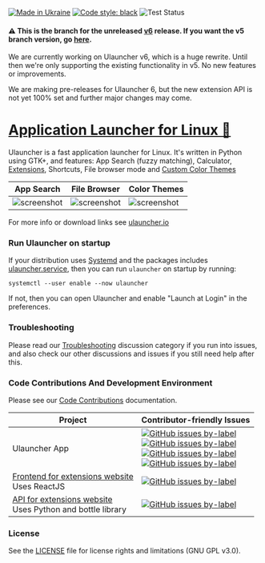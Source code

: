 [![Made in Ukraine](https://img.shields.io/badge/made_in-ukraine-ffd700.svg?labelColor=0057b7)](https://stand-with-ukraine.pp.ua)
[![Code style: black](https://img.shields.io/badge/code%20style-black-000000.svg)](https://github.com/psf/black)
![Test Status](https://github.com/Ulauncher/Ulauncher/actions/workflows/tests.yml/badge.svg)

#### ⚠️ This is the branch for the unreleased [v6](https://github.com/Ulauncher/Ulauncher/issues/869) release. If you want the v5 branch version, go [here](https://github.com/Ulauncher/Ulauncher/tree/v5).
We are currently working on Ulauncher v6, which is a huge rewrite. Until then we're only supporting the existing functionality in v5. No new features or improvements.

We are making pre-releases for Ulauncher 6, but the new extension API is not yet 100% set and further major changes may come.

[Application Launcher for Linux 🐧](https://ulauncher.io)
================================

Ulauncher is a fast application launcher for Linux. It's written in Python using GTK+, and features: App Search (fuzzy matching), Calculator, [Extensions](https://ext.ulauncher.io/), Shortcuts, File browser mode and [Custom Color Themes](https://docs.ulauncher.io/en/stable/themes/themes.html)

| App Search | File Browser | Color Themes |
---|---|---
|![screenshot](https://i.imgur.com/8FpJLGG.png?1)|![screenshot](https://i.imgur.com/wJvXSmP.png?1)|![screenshot](https://i.imgur.com/2a4GCW7.png?1)|

For more info or download links see [ulauncher.io](https://ulauncher.io)


### Run Ulauncher on startup

If your distribution uses [Systemd](https://systemd.io/) and the packages includes [ulauncher.service](ulauncher.service), then you can run `ulauncher` on startup by running:

```
systemctl --user enable --now ulauncher
```

If not, then you can open Ulauncher and enable "Launch at Login" in the preferences.


### Troubleshooting

Please read our [Troubleshooting](https://github.com/Ulauncher/Ulauncher/discussions/categories/troubleshooting) discussion category if you run into issues, and also check our other discussions and issues if you still need help after this.

### Code Contributions And Development Environment

Please see our [Code Contributions](CONTRIBUTING.md) documentation.


| Project | Contributor-friendly Issues |
---|---
| Ulauncher App | [![GitHub issues by-label](https://img.shields.io/github/issues/Ulauncher/Ulauncher/contributor-friendly.svg?color=3cf014&label=All%20contributor-friendly&style=for-the-badge)](https://github.com/Ulauncher/Ulauncher/labels/contributor-friendly) <br> [![GitHub issues by-label](https://img.shields.io/github/issues/Ulauncher/Ulauncher/Python.svg?color=5319e7&label=Python&style=for-the-badge)](https://github.com/Ulauncher/Ulauncher/labels/Python) <br> [![GitHub issues by-label](https://img.shields.io/github/issues/Ulauncher/Ulauncher/VueJS.svg?color=a553cc&label=VueJS&style=for-the-badge)](https://github.com/Ulauncher/Ulauncher/labels/VueJS) <br> [![GitHub issues by-label](https://img.shields.io/github/issues/Ulauncher/Ulauncher/Linux.svg?color=0e035e&label=Linux&style=for-the-badge)](https://github.com/Ulauncher/Ulauncher/labels/Linux)|
| [Frontend for extensions website](https://github.com/Ulauncher/ext.ulauncher.io) <br> Uses ReactJS | [![GitHub issues by-label](https://img.shields.io/github/issues/Ulauncher/ext.ulauncher.io/contributor-friendly.svg?color=3cf014&label=contributor-friendly&style=for-the-badge)](https://github.com/Ulauncher/ext.ulauncher.io/labels/contributor-friendly)|
| [API for extensions website](https://github.com/Ulauncher/ext-api.ulauncher.io) <br> Uses Python and bottle library | [![GitHub issues by-label](https://img.shields.io/github/issues/Ulauncher/ext-api.ulauncher.io/contributor-friendly.svg?color=3cf014&label=contributor-friendly&style=for-the-badge)](https://github.com/Ulauncher/ext-api.ulauncher.io/labels/contributor-friendly)|

### License

See the [LICENSE](LICENSE) file for license rights and limitations (GNU GPL v3.0).
